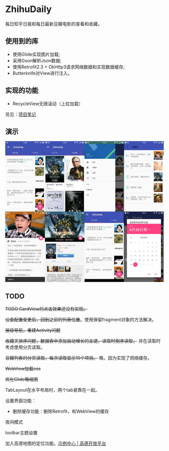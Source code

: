 # ZhihuDaily


每日知乎日报和每日最新豆瓣电影的查看和收藏。


## 使用到的库

- 使用Glide实现图片加载;
- 采用Gson解析Json数据;
- 使用Retrofit2.3 + OkHttp3请求网络数据和实现数据缓存;
- Butterknife对View进行注入。

## 实现的功能

- RecycleView无限滚动（上拉加载）

另见：[项目笔记](./项目笔记.md)

## 演示


![](./pictures/ZhihuDaily.jpg)


## TODO
~~TODO CardView的点击效果还没有实现。~~

~~设备配置变更后，回到之前的列表位置~~。使用保留fragment对象的方法解决。

~~层级导航，重建Activity问题~~

~~收藏夹排序问题，数据表中添加自动增长的主键，读取时倒序读取，~~ 并在读取时考虑使用分页读取。

~~豆瓣列表的分页读取，每次读取显示10个项目。~~ 略，因为实现了网络缓存。

~~WebView加载css~~

~~优化Glide略缩图~~

TabLayout在水平布局时，两个tab紧靠在一起。

设置界面功能：

- 删除缓存功能：删除Retrofit，和WebView的缓存

夜间模式      

toolbar主题设置

加入高德地图的定位功能。[示例中心 | 高德开放平台](http://lbs.amap.com/dev/demo "示例中心 | 高德开放平台")